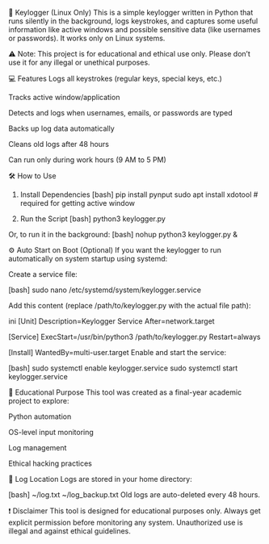 🔑 Keylogger (Linux Only)
This is a simple keylogger written in Python that runs silently in the background, logs keystrokes, and captures some useful information like active windows and possible sensitive data (like usernames or passwords). It works only on Linux systems.

⚠️ Note: This project is for educational and ethical use only. Please don’t use it for any illegal or unethical purposes.


💻 Features
Logs all keystrokes (regular keys, special keys, etc.)

Tracks active window/application

Detects and logs when usernames, emails, or passwords are typed

Backs up log data automatically

Cleans old logs after 48 hours

Can run only during work hours (9 AM to 5 PM)


🛠️ How to Use
1. Install Dependencies
[bash]
pip install pynput
sudo apt install xdotool  # required for getting active window

2. Run the Script
[bash]
python3 keylogger.py

Or, to run it in the background:
[bash]
nohup python3 keylogger.py &

⚙️ Auto Start on Boot (Optional)
If you want the keylogger to run automatically on system startup using systemd:

Create a service file:

[bash]
sudo nano /etc/systemd/system/keylogger.service

Add this content (replace /path/to/keylogger.py with the actual file path):

ini
[Unit]
Description=Keylogger Service
After=network.target

[Service]
ExecStart=/usr/bin/python3 /path/to/keylogger.py
Restart=always

[Install]
WantedBy=multi-user.target
Enable and start the service:

[bash]
sudo systemctl enable keylogger.service
sudo systemctl start keylogger.service


🧠 Educational Purpose
This tool was created as a final-year academic project to explore:

Python automation

OS-level input monitoring

Log management

Ethical hacking practices

📁 Log Location
Logs are stored in your home directory:

[bash]
~/log.txt
~/log_backup.txt
Old logs are auto-deleted every 48 hours.

❗ Disclaimer
This tool is designed for educational purposes only. Always get explicit permission before monitoring any system. Unauthorized use is illegal and against ethical guidelines.

